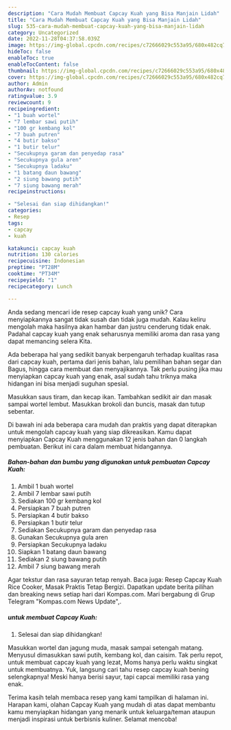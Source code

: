 ```yaml
---
description: "Cara Mudah Membuat Capcay Kuah yang Bisa Manjain Lidah"
title: "Cara Mudah Membuat Capcay Kuah yang Bisa Manjain Lidah"
slug: 535-cara-mudah-membuat-capcay-kuah-yang-bisa-manjain-lidah
category: Uncategorized
date: 2022-11-28T04:37:58.039Z
image: https://img-global.cpcdn.com/recipes/c72666029c553a95/680x482cq70/capcay-kuah-foto-resep-utama.jpg
hideToc: false
enableToc: true
enableTocContent: false
thumbnail: https://img-global.cpcdn.com/recipes/c72666029c553a95/680x482cq70/capcay-kuah-foto-resep-utama.jpg
cover: https://img-global.cpcdn.com/recipes/c72666029c553a95/680x482cq70/capcay-kuah-foto-resep-utama.jpg
author: Admin
authorAv: notfound
ratingvalue: 3.9
reviewcount: 9
recipeingredient:
- "1 buah wortel"
- "7 lembar sawi putih"
- "100 gr kembang kol"
- "7 buah putren"
- "4 butir bakso"
- "1 butir telur"
- "Secukupnya garam dan penyedap rasa"
- "Secukupnya gula aren"
- "Secukupnya ladaku"
- "1 batang daun bawang"
- "2 siung bawang putih"
- "7 siung bawang merah"
recipeinstructions:

- "Selesai dan siap dihidangkan!"
categories:
- Resep
tags:
- capcay
- kuah

katakunci: capcay kuah 
nutrition: 130 calories
recipecuisine: Indonesian
preptime: "PT28M"
cooktime: "PT34M"
recipeyield: "1"
recipecategory: Lunch

---
```





Anda sedang mencari ide resep capcay kuah yang unik? Cara menyiapkannya sangat tidak susah dan tidak juga mudah. Kalau keliru mengolah maka hasilnya akan hambar dan justru cenderung tidak enak. Padahal capcay kuah yang enak seharusnya memiliki aroma dan rasa yang dapat memancing selera Kita.





Ada beberapa hal yang sedikit banyak berpengaruh terhadap kualitas rasa dari capcay kuah, pertama dari jenis bahan, lalu pemilihan bahan segar dan Bagus, hingga cara membuat dan menyajikannya. Tak perlu pusing jika mau menyiapkan capcay kuah yang enak,      asal sudah tahu triknya maka hidangan ini bisa menjadi suguhan spesial.














Masukkan saus tiram, dan kecap ikan. Tambahkan sedikit air dan masak sampai wortel lembut. Masukkan brokoli dan buncis, masak dan tutup sebentar.






Di bawah ini ada beberapa cara mudah dan praktis yang dapat diterapkan untuk mengolah capcay kuah yang siap dikreasikan. Kamu dapat menyiapkan Capcay Kuah menggunakan 12 jenis bahan dan 0 langkah pembuatan. Berikut ini cara dalam membuat hidangannya.

<!--inarticleads1-->

##### Bahan-bahan dan bumbu yang digunakan untuk pembuatan Capcay Kuah:

1. Ambil 1 buah wortel
1. Ambil 7 lembar sawi putih
1. Sediakan 100 gr kembang kol
1. Persiapkan 7 buah putren
1. Persiapkan 4 butir bakso
1. Persiapkan 1 butir telur
1. Sediakan Secukupnya garam dan penyedap rasa
1. Gunakan Secukupnya gula aren
1. Persiapkan Secukupnya ladaku
1. Siapkan 1 batang daun bawang
1. Sediakan 2 siung bawang putih
1. Ambil 7 siung bawang merah


Agar tekstur dan rasa sayuran tetap renyah. Baca juga: Resep Capcay Kuah Rice Cooker, Masak Praktis Tetap Bergizi. Dapatkan update berita pilihan dan breaking news setiap hari dari Kompas.com. Mari bergabung di Grup Telegram &#34;Kompas.com News Update&#34;,. 

<!--inarticleads2-->

#####  untuk membuat Capcay Kuah:


1. Selesai dan siap dihidangkan!

Masukkan wortel dan jagung muda, masak sampai setengah matang. Menyusul dimasukkan sawi putih, kembang kol, dan caisim. Tak perlu repot, untuk membuat capcay kuah yang lezat, Moms hanya perlu waktu singkat untuk membuatnya. Yuk, langsung cari tahu resep capcay kuah bening selengkapnya! Meski hanya berisi sayur, tapi capcai memiliki rasa yang enak. 

Terima kasih telah membaca resep yang kami tampilkan di halaman ini. Harapan kami, olahan Capcay Kuah yang mudah di atas dapat membantu kamu menyiapkan hidangan yang menarik untuk keluarga/teman ataupun menjadi inspirasi untuk berbisnis kuliner. Selamat mencoba!
